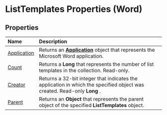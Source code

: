 
# ListTemplates Properties (Word)

## Properties



|**Name**|**Description**|
|:-----|:-----|
|[Application](0239a40d-cf89-4069-cc8a-69858b62c2ac.md)|Returns an  **[Application](d1cf6f8f-4e88-bf01-93b4-90a83f79cb44.md)** object that represents the Microsoft Word application.|
|[Count](aee75fea-2910-abc9-8bdb-071b7b16afd3.md)|Returns a  **Long** that represents the number of list templates in the collection. Read-only.|
|[Creator](8af8b8e3-fce0-3770-01de-12bea22b6792.md)|Returns a 32-bit integer that indicates the application in which the specified object was created. Read-only  **Long** .|
|[Parent](b57d2d49-8808-4500-b51a-797c81aae89d.md)|Returns an  **Object** that represents the parent object of the specified **ListTemplates** object.|
